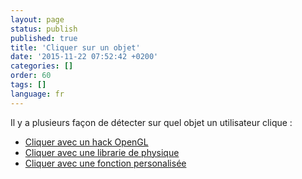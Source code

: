 ```yaml
---
layout: page
status: publish
published: true
title: 'Cliquer sur un objet'
date: '2015-11-22 07:52:42 +0200'
categories: []
order: 60
tags: []
language: fr
---
```

Il y a plusieurs façon de détecter sur quel objet un utilisateur clique :

* [Cliquer avec un hack OpenGL](./picking-with-an-opengl-hack)
* [Cliquer avec une librarie de physique](./picking-with-a-physics-library)
* [Cliquer avec une fonction personalisée](./picking-with-custom-ray-obb-function)
